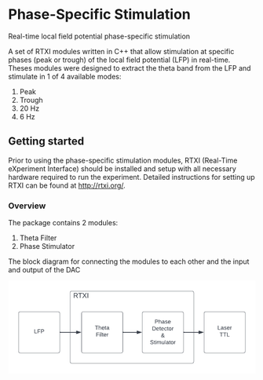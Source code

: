 # Phase-Specific Stimulation
Real-time local field potential phase-specific stimulation

A set of RTXI modules written in C++ that allow stimulation at specific phases (peak or trough) of the local field potential (LFP) in real-time.
Theses modules were designed to extract the theta band from the LFP and stimulate in 1 of 4 available modes:
1. Peak
2. Trough
3. 20 Hz
4. 6 Hz


## Getting started

Prior to using the phase-specific stimulation modules, RTXI (Real-Time eXperiment Interface) should be installed and setup with all necessary hardware required to run the experiment. Detailed instructions for setting up RTXI can be found at http://rtxi.org/. 

### Overview

The package contains 2 modules:
1. Theta Filter
2. Phase Stimulator

The block diagram for connecting the modules to each other and the input and output of the DAC


<img src="https://github.com/ndlBU/phase_specific_stim/blob/main/block_diagram.png" width="600" align="middle">



